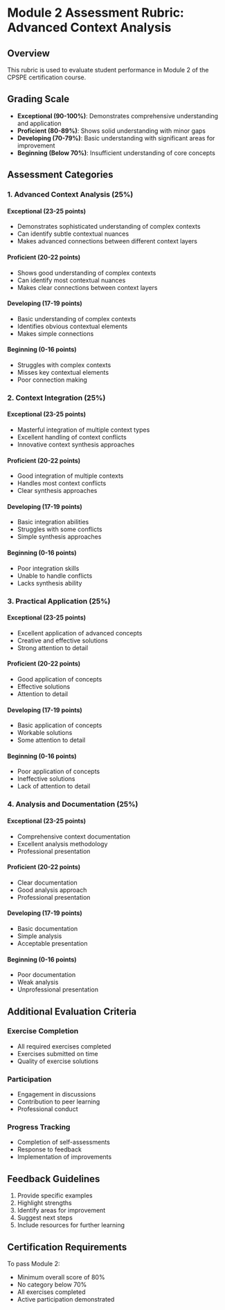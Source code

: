 # Module 2 Assessment Rubric: Advanced Context Analysis

## Overview
This rubric is used to evaluate student performance in Module 2 of the CPSPE certification course.

## Grading Scale
- **Exceptional (90-100%)**: Demonstrates comprehensive understanding and application
- **Proficient (80-89%)**: Shows solid understanding with minor gaps
- **Developing (70-79%)**: Basic understanding with significant areas for improvement
- **Beginning (Below 70%)**: Insufficient understanding of core concepts

## Assessment Categories

### 1. Advanced Context Analysis (25%)
#### Exceptional (23-25 points)
- Demonstrates sophisticated understanding of complex contexts
- Can identify subtle contextual nuances
- Makes advanced connections between different context layers

#### Proficient (20-22 points)
- Shows good understanding of complex contexts
- Can identify most contextual nuances
- Makes clear connections between context layers

#### Developing (17-19 points)
- Basic understanding of complex contexts
- Identifies obvious contextual elements
- Makes simple connections

#### Beginning (0-16 points)
- Struggles with complex contexts
- Misses key contextual elements
- Poor connection making

### 2. Context Integration (25%)
#### Exceptional (23-25 points)
- Masterful integration of multiple context types
- Excellent handling of context conflicts
- Innovative context synthesis approaches

#### Proficient (20-22 points)
- Good integration of multiple contexts
- Handles most context conflicts
- Clear synthesis approaches

#### Developing (17-19 points)
- Basic integration abilities
- Struggles with some conflicts
- Simple synthesis approaches

#### Beginning (0-16 points)
- Poor integration skills
- Unable to handle conflicts
- Lacks synthesis ability

### 3. Practical Application (25%)
#### Exceptional (23-25 points)
- Excellent application of advanced concepts
- Creative and effective solutions
- Strong attention to detail

#### Proficient (20-22 points)
- Good application of concepts
- Effective solutions
- Attention to detail

#### Developing (17-19 points)
- Basic application of concepts
- Workable solutions
- Some attention to detail

#### Beginning (0-16 points)
- Poor application of concepts
- Ineffective solutions
- Lack of attention to detail

### 4. Analysis and Documentation (25%)
#### Exceptional (23-25 points)
- Comprehensive context documentation
- Excellent analysis methodology
- Professional presentation

#### Proficient (20-22 points)
- Clear documentation
- Good analysis approach
- Professional presentation

#### Developing (17-19 points)
- Basic documentation
- Simple analysis
- Acceptable presentation

#### Beginning (0-16 points)
- Poor documentation
- Weak analysis
- Unprofessional presentation

## Additional Evaluation Criteria

### Exercise Completion
- All required exercises completed
- Exercises submitted on time
- Quality of exercise solutions

### Participation
- Engagement in discussions
- Contribution to peer learning
- Professional conduct

### Progress Tracking
- Completion of self-assessments
- Response to feedback
- Implementation of improvements

## Feedback Guidelines
1. Provide specific examples
2. Highlight strengths
3. Identify areas for improvement
4. Suggest next steps
5. Include resources for further learning

## Certification Requirements
To pass Module 2:
- Minimum overall score of 80%
- No category below 70%
- All exercises completed
- Active participation demonstrated 
